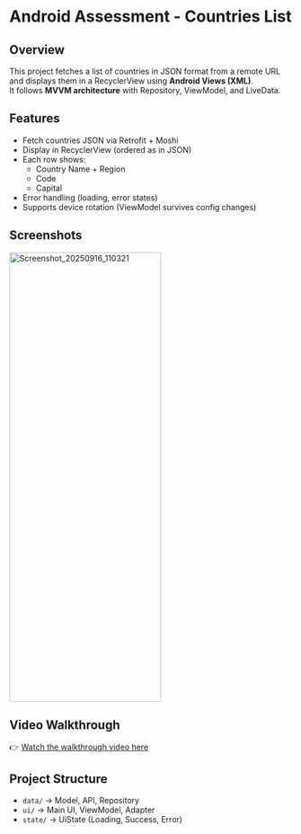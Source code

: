 # Android Assessment - Countries List

## Overview
This project fetches a list of countries in JSON format from a remote URL and displays them in a RecyclerView using **Android Views (XML)**.  
It follows **MVVM architecture** with Repository, ViewModel, and LiveData.  

## Features
- Fetch countries JSON via Retrofit + Moshi
- Display in RecyclerView (ordered as in JSON)
- Each row shows:
  - Country Name + Region 
  - Code
  - Capital
- Error handling (loading, error states)
- Supports device rotation (ViewModel survives config changes)

## Screenshots
<img width="270" height="800" alt="Screenshot_20250916_110321" src="https://github.com/user-attachments/assets/1758e53e-e009-4e3c-9e66-562fd3b5431e" />


## Video Walkthrough
👉 [Watch the walkthrough video here](https://youtu.be/X1RHw5R_4Mo)

## Project Structure
- `data/` → Model, API, Repository
- `ui/` → Main UI, ViewModel, Adapter
- `state/` → UiState (Loading, Success, Error)
